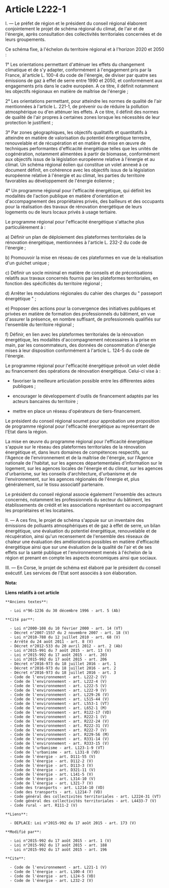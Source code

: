 # Article L222-1

I. ― Le préfet de région et le président du conseil régional élaborent conjointement le projet de schéma régional du climat,
de l'air et de l'énergie, après consultation des collectivités territoriales concernées et de leurs groupements. 

Ce schéma fixe, à l'échelon du territoire régional et à l'horizon 2020 et 2050 : 

1° Les orientations permettant d'atténuer les effets du changement climatique et de s'y adapter, conformément à l'engagement
pris par la France, àl'article L. 100-4 du code de l'énergie, de diviser par quatre ses émissions de gaz à effet de serre
entre 1990 et 2050, et conformément aux engagements pris dans le cadre européen. A ce titre, il définit notamment les
objectifs régionaux en matière de maîtrise de l'énergie ; 

2° Les orientations permettant, pour atteindre les normes de qualité de l'air mentionnées à l'article L. 221-1, de prévenir
ou de réduire la pollution atmosphérique ou d'en atténuer les effets. A ce titre, il définit des normes de qualité de l'air
propres à certaines zones lorsque les nécessités de leur protection le justifient ; 

3° Par zones géographiques, les objectifs qualitatifs et quantitatifs à atteindre en matière de valorisation du potentiel
énergétique terrestre, renouvelable et de récupération et en matière de mise en œuvre de techniques performantes d'efficacité
énergétique telles que les unités de cogénération, notamment alimentées à partir de biomasse, conformément aux objectifs
issus de la législation européenne relative à l'énergie et au climat. Un schéma régional éolien qui constitue un volet annexé
à ce document définit, en cohérence avec les objectifs issus de la législation européenne relative à l'énergie et au climat,
les parties du territoire favorables au développement de l'énergie éolienne ; 

4° Un programme régional pour l'efficacité énergétique, qui définit les modalités de l'action publique en matière
d'orientation et d'accompagnement des propriétaires privés, des bailleurs et des occupants pour la réalisation des travaux de
rénovation énergétique de leurs logements ou de leurs locaux privés à usage tertiaire. 

Le programme régional pour l'efficacité énergétique s'attache plus particulièrement à : 

a) Définir un plan de déploiement des plateformes territoriales de la rénovation énergétique, mentionnées à l'article L.
232-2 du code de l'énergie ; 

b) Promouvoir la mise en réseau de ces plateformes en vue de la réalisation d'un guichet unique ; 

c) Définir un socle minimal en matière de conseils et de préconisations relatifs aux travaux concernés fournis par les
plateformes territoriales, en fonction des spécificités du territoire régional ; 

d) Arrêter les modulations régionales du cahier des charges du " passeport énergétique " ; 

e) Proposer des actions pour la convergence des initiatives publiques et privées en matière de formation des professionnels
du bâtiment, en vue d'assurer la présence, en nombre suffisant, de professionnels qualifiés sur l'ensemble du territoire
régional ; 

f) Définir, en lien avec les plateformes territoriales de la rénovation énergétique, les modalités d'accompagnement
nécessaires à la prise en main, par les consommateurs, des données de consommation d'énergie mises à leur disposition
conformément à l'article L. 124-5 du code de l'énergie. 

Le programme régional pour l'efficacité énergétique prévoit un volet dédié au financement des opérations de rénovation
énergétique. Celui-ci vise à :

- favoriser la meilleure articulation possible entre les différentes aides publiques ;

- encourager le développement d'outils de financement adaptés par les acteurs bancaires du territoire ;

- mettre en place un réseau d'opérateurs de tiers-financement. 

Le président du conseil régional soumet pour approbation une proposition de programme régional pour l'efficacité énergétique
au représentant de l'Etat dans la région. 

La mise en œuvre du programme régional pour l'efficacité énergétique s'appuie sur le réseau des plateformes territoriales de
la rénovation énergétique et, dans leurs domaines de compétences respectifs, sur l'Agence de l'environnement et de la
maîtrise de l'énergie, sur l'Agence nationale de l'habitat, sur les agences départementales d'information sur le logement,
sur les agences locales de l'énergie et du climat, sur les agences d'urbanisme, sur les conseils d'architecture, d'urbanisme
et de l'environnement, sur les agences régionales de l'énergie et, plus généralement, sur le tissu associatif partenaire. 

Le président du conseil régional associe également l'ensemble des acteurs concernés, notamment les professionnels du secteur
du bâtiment, les établissements de crédit et les associations représentant ou accompagnant les propriétaires et les
locataires. 

II. ― A ces fins, le projet de schéma s'appuie sur un inventaire des émissions de polluants atmosphériques et de gaz à effet
de serre, un bilan énergétique, une évaluation du potentiel énergétique, renouvelable et de récupération, ainsi qu'un
recensement de l'ensemble des réseaux de chaleur une évaluation des améliorations possibles en matière d'efficacité
énergétique ainsi que sur une évaluation de la qualité de l'air et de ses effets sur la santé publique et l'environnement
menés à l'échelon de la région et prenant en compte les aspects économiques ainsi que sociaux. 

III. ― En Corse, le projet de schéma est élaboré par le président du conseil exécutif. Les services de l'Etat sont associés à
son élaboration.

**Nota:**



**Liens relatifs à cet article**

	**Anciens textes**:

	  - Loi n°96-1236 du 30 décembre 1996 - art. 5 (Ab)

	**Cité par**:

	  - Loi n°2000-108 du 10 février 2000 - art. 14 (VT)
	  - Décret n°2007-1557 du 2 novembre 2007 - art. 18 (V)
	  - Loi n°2010-788 du 12 juillet 2010 - art. 68 (V)
	  - Arrêté du 24 août 2011 - art. 8 (V)
	  - Décret n°2012-533 du 20 avril 2012 - art. 2 (Ab)
	  - Loi n°2015-991 du 7 août 2015 - art. 13 (V)
	  - Loi n°2015-992 du 17 août 2015 - art. 203
	  - Loi n°2015-992 du 17 août 2015 - art. 206
	  - Décret n°2016-973 du 18 juillet 2016 - art. 1
	  - Décret n°2016-973 du 18 juillet 2016 - art. 2
	  - Décret n°2016-973 du 18 juillet 2016 - art. 3
	  - Code de l'environnement - art. L222-2 (V)
	  - Code de l'environnement - art. L222-4 (V)
	  - Code de l'environnement - art. L222-5 (V)
	  - Code de l'environnement - art. L222-9 (V)
	  - Code de l'environnement - art. L229-26 (V)
	  - Code de l'environnement - art. L515-44 (V)
	  - Code de l'environnement - art. L553-1 (VT)
	  - Code de l'environnement - art. L652-1 (M)
	  - Code de l'environnement - art. R122-17 (VD)
	  - Code de l'environnement - art. R222-1 (V)
	  - Code de l'environnement - art. R222-24 (V)
	  - Code de l'environnement - art. R222-31 (V)
	  - Code de l'environnement - art. R222-7 (V)
	  - Code de l'environnement - art. R229-56 (M)
	  - Code de l'environnement - art. R331-14 (V)
	  - Code de l'environnement - art. R333-15 (V)
	  - Code de l'urbanisme - art. L123-1-9 (VT)
	  - Code de l'urbanisme - art. L131-8 (VD)
	  - Code de l'énergie - art. D111-55 (V)
	  - Code de l'énergie - art. D112-2 (V)
	  - Code de l'énergie - art. D113-3 (V)
	  - Code de l'énergie - art. D321-11 (V)
	  - Code de l'énergie - art. L141-5 (V)
	  - Code de l'énergie - art. L314-10 (V)
	  - Code de l'énergie - art. L321-7 (V)
	  - Code des transports - art. L1214-10 (VD)
	  - Code des transports - art. L1214-7 (VD)
	  - Code général des collectivités territoriales - art. L2224-31 (VT)
	  - Code général des collectivités territoriales - art. L4433-7 (V)
	  - Code rural - art. R111-2 (V)

	**Liens**:

	  - DEPLACE: Loi n°2015-992 du 17 août 2015 - art. 173 (V)

	**Modifié par**:

	  - Loi n°2015-992 du 17 août 2015 - art. 1 (V)
	  - Loi n°2015-992 du 17 août 2015 - art. 188
	  - Loi n°2015-992 du 17 août 2015 - art. 196

	**Cite**:

	  - Code de l'environnement - art. L221-1 (V)
	  - Code de l'énergie - art. L100-4 (V)
	  - Code de l'énergie - art. L124-5 (VD)
	  - Code de l'énergie - art. L232-2 (V)

